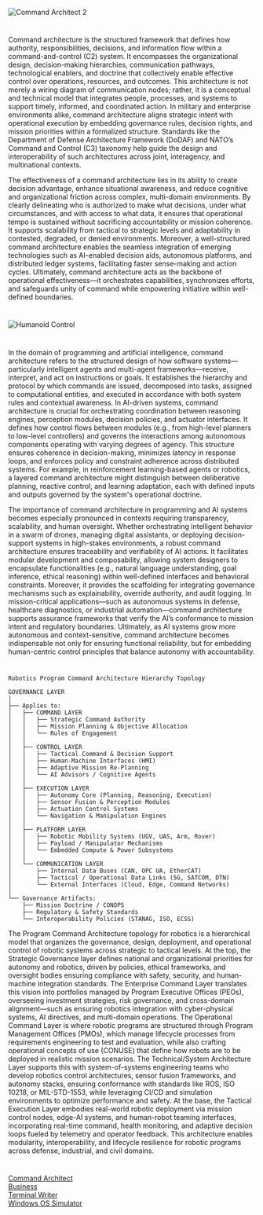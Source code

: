 ![Command Architect 2](https://github.com/user-attachments/assets/06f52efa-274d-41aa-bffa-2d78769a7e1b)

#

Command architecture is the structured framework that defines how authority, responsibilities, decisions, and information flow within a command-and-control (C2) system. It encompasses the organizational design, decision-making hierarchies, communication pathways, technological enablers, and doctrine that collectively enable effective control over operations, resources, and outcomes. This architecture is not merely a wiring diagram of communication nodes; rather, it is a conceptual and technical model that integrates people, processes, and systems to support timely, informed, and coordinated action. In military and enterprise environments alike, command architecture aligns strategic intent with operational execution by embedding governance rules, decision rights, and mission priorities within a formalized structure. Standards like the Department of Defense Architecture Framework (DoDAF) and NATO’s Command and Control (C3) taxonomy help guide the design and interoperability of such architectures across joint, interagency, and multinational contexts.

The effectiveness of a command architecture lies in its ability to create decision advantage, enhance situational awareness, and reduce cognitive and organizational friction across complex, multi-domain environments. By clearly delineating who is authorized to make what decisions, under what circumstances, and with access to what data, it ensures that operational tempo is sustained without sacrificing accountability or mission coherence. It supports scalability from tactical to strategic levels and adaptability in contested, degraded, or denied environments. Moreover, a well-structured command architecture enables the seamless integration of emerging technologies such as AI-enabled decision aids, autonomous platforms, and distributed ledger systems, facilitating faster sense-making and action cycles. Ultimately, command architecture acts as the backbone of operational effectiveness—it orchestrates capabilities, synchronizes efforts, and safeguards unity of command while empowering initiative within well-defined boundaries.

#
![Humanoid Control](https://github.com/user-attachments/assets/fb33331a-9361-49af-8a3a-8050845d7d61)
#

In the domain of programming and artificial intelligence, command architecture refers to the structured design of how software systems—particularly intelligent agents and multi-agent frameworks—receive, interpret, and act on instructions or goals. It establishes the hierarchy and protocol by which commands are issued, decomposed into tasks, assigned to computational entities, and executed in accordance with both system rules and contextual awareness. In AI-driven systems, command architecture is crucial for orchestrating coordination between reasoning engines, perception modules, decision policies, and actuator interfaces. It defines how control flows between modules (e.g., from high-level planners to low-level controllers) and governs the interactions among autonomous components operating with varying degrees of agency. This structure ensures coherence in decision-making, minimizes latency in response loops, and enforces policy and constraint adherence across distributed systems. For example, in reinforcement learning-based agents or robotics, a layered command architecture might distinguish between deliberative planning, reactive control, and learning adaptation, each with defined inputs and outputs governed by the system's operational doctrine.

The importance of command architecture in programming and AI systems becomes especially pronounced in contexts requiring transparency, scalability, and human oversight. Whether orchestrating intelligent behavior in a swarm of drones, managing digital assistants, or deploying decision-support systems in high-stakes environments, a robust command architecture ensures traceability and verifiability of AI actions. It facilitates modular development and composability, allowing system designers to encapsulate functionalities (e.g., natural language understanding, goal inference, ethical reasoning) within well-defined interfaces and behavioral constraints. Moreover, it provides the scaffolding for integrating governance mechanisms such as explainability, override authority, and audit logging. In mission-critical applications—such as autonomous systems in defense, healthcare diagnostics, or industrial automation—command architecture supports assurance frameworks that verify the AI’s conformance to mission intent and regulatory boundaries. Ultimately, as AI systems grow more autonomous and context-sensitive, command architecture becomes indispensable not only for ensuring functional reliability, but for embedding human-centric control principles that balance autonomy with accountability.

#

```
Robotics Program Command Architecture Hierarchy Topology

GOVERNANCE LAYER
│
├── Applies to:
│   ├── COMMAND LAYER
│   │   ├── Strategic Command Authority
│   │   ├── Mission Planning & Objective Allocation
│   │   └── Rules of Engagement
│   │
│   ├── CONTROL LAYER
│   │   ├── Tactical Command & Decision Support
│   │   ├── Human-Machine Interfaces (HMI)
│   │   ├── Adaptive Mission Re-Planning
│   │   └── AI Advisors / Cognitive Agents
│   │
│   ├── EXECUTION LAYER
│   │   ├── Autonomy Core (Planning, Reasoning, Execution)
│   │   ├── Sensor Fusion & Perception Modules
│   │   ├── Actuation Control Systems
│   │   └── Navigation & Manipulation Engines
│   │
│   ├── PLATFORM LAYER
│   │   ├── Robotic Mobility Systems (UGV, UAS, Arm, Rover)
│   │   ├── Payload / Manipulator Mechanisms
│   │   └── Embedded Compute & Power Subsystems
│   │
│   └── COMMUNICATION LAYER
│       ├── Internal Data Buses (CAN, OPC UA, EtherCAT)
│       ├── Tactical / Operational Data Links (5G, SATCOM, DTN)
│       └── External Interfaces (Cloud, Edge, Command Networks)
│
└── Governance Artifacts:
    ├── Mission Doctrine / CONOPS
    ├── Regulatory & Safety Standards
    └── Interoperability Policies (STANAG, ISO, ECSS)
```

The Program Command Architecture topology for robotics is a hierarchical model that organizes the governance, design, deployment, and operational control of robotic systems across strategic to tactical levels. At the top, the Strategic Governance layer defines national and organizational priorities for autonomy and robotics, driven by policies, ethical frameworks, and oversight bodies ensuring compliance with safety, security, and human-machine integration standards. The Enterprise Command Layer translates this vision into portfolios managed by Program Executive Offices (PEOs), overseeing investment strategies, risk governance, and cross-domain alignment—such as ensuring robotics integration with cyber-physical systems, AI directives, and multi-domain operations. The Operational Command Layer is where robotic programs are structured through Program Management Offices (PMOs), which manage lifecycle processes from requirements engineering to test and evaluation, while also crafting operational concepts of use (CONUSE) that define how robots are to be deployed in realistic mission scenarios. The Technical/System Architecture Layer supports this with system-of-systems engineering teams who develop robotics control architectures, sensor fusion frameworks, and autonomy stacks, ensuring conformance with standards like ROS, ISO 10218, or MIL-STD-1553, while leveraging CI/CD and simulation environments to optimize performance and safety. At the base, the Tactical Execution Layer embodies real-world robotic deployment via mission control nodes, edge-AI systems, and human-robot teaming interfaces, incorporating real-time command, health monitoring, and adaptive decision loops fueled by telemetry and operator feedback. This architecture enables modularity, interoperability, and lifecycle resilience for robotic programs across defense, industrial, and civil domains.

#

[Command Architect](https://chatgpt.com/g/g-681db21c5a788191b8a0c83d7d52c48f-command-architect)
<br>
[Business](https://github.com/sourceduty/Business)
<br>
[Terminal Writer](https://chatgpt.com/g/g-68297b1a76c4819192903086d3ef41c7-terminal-writer)
<br>
[Windows OS Simulator](https://chatgpt.com/g/g-673e3dcc90308191b183a0a0f2f97635-windows-os-simulator)
